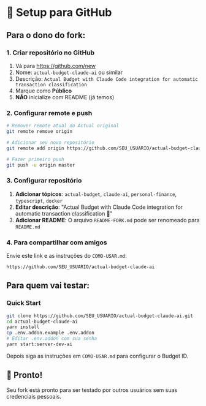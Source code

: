 # 🚀 Setup para GitHub

## Para o dono do fork:

### 1. Criar repositório no GitHub

1. Vá para https://github.com/new
2. Nome: `actual-budget-claude-ai` ou similar
3. Descrição: `Actual Budget with Claude Code integration for automatic transaction classification`
4. Marque como **Público**
5. **NÃO** inicialize com README (já temos)

### 2. Configurar remote e push

```bash
# Remover remote atual do Actual original
git remote remove origin

# Adicionar seu novo repositório
git remote add origin https://github.com/SEU_USUARIO/actual-budget-claude-ai.git

# Fazer primeiro push
git push -u origin master
```

### 3. Configurar repositório

1. **Adicionar tópicos**: `actual-budget`, `claude-ai`, `personal-finance`, `typescript`, `docker`
2. **Editar descrição**: "Actual Budget with Claude Code integration for automatic transaction classification 🤖"
3. **Adicionar README**: O arquivo `README-FORK.md` pode ser renomeado para `README.md`

### 4. Para compartilhar com amigos

Envie este link e as instruções do `COMO-USAR.md`:

```
https://github.com/SEU_USUARIO/actual-budget-claude-ai
```

## Para quem vai testar:

### Quick Start

```bash
git clone https://github.com/SEU_USUARIO/actual-budget-claude-ai.git
cd actual-budget-claude-ai
yarn install
cp .env.addon.example .env.addon
# Editar .env.addon com sua senha
yarn start:server-dev-ai
```

Depois siga as instruções em `COMO-USAR.md` para configurar o Budget ID.

## 🎯 Pronto!

Seu fork está pronto para ser testado por outros usuários sem suas credenciais pessoais.
